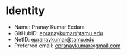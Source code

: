 # Identity
* Name: Pranay Kumar Eedara
* GitHubID: epranaykumar@tamu.edu
* NetID: epranaykumar@tamu.edu
* Preferred email: epranaykumar@gmail.com
